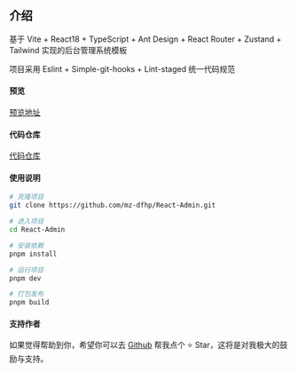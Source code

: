 ## 介绍

基于 Vite + React18 + TypeScript + Ant Design + React Router + Zustand + Tailwind 实现的后台管理系统模板

项目采用 Eslint + Simple-git-hooks + Lint-staged 统一代码规范

#### 预览

<a href="https://mz-dfhp.github.io/React-Admin/" target="_blank">预览地址</a>

#### 代码仓库

<a href="https://github.com/mz-dfhp/React-Admin.git" target="_blank">代码仓库</a>

#### 使用说明

```bash
# 克隆项目
git clone https://github.com/mz-dfhp/React-Admin.git

# 进入项目
cd React-Admin

# 安装依赖
pnpm install

# 运行项目
pnpm dev

# 打包发布
pnpm build
```

#### 支持作者

如果觉得帮助到你，希望你可以去 <a target="_blank" href="https://github.com/mz-dfhp/React-Admin.git">Github</a> 帮我点个 ⭐ Star，这将是对我极大的鼓励与支持。
